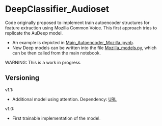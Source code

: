 # DeepClassifier_Audioset

Code originally proposed to implement train autoencoder structures for feature extraction using Mozilla Common Voice. This first approach tries to replicate the AuDeep model.
* An example is depicted in [Main_Autoencoder_Mozilla.ipynb](https://github.com/arodriguezhidalgo/DeepAutoencoder_Mozilla/blob/master/Main_Autoencoder_Mozilla.ipynb).
* New Deep models can be written into the file [Mozilla_models.py](https://github.com/arodriguezhidalgo/DeepAutoencoder_Mozilla/blob/master/Mozilla_models.py), which can be then called from the main notebook.

WARNING: This is a work in progress.

## Versioning
v1.1:
* Additional model using attention. Dependency: [URL](https://github.com/datalogue/keras-attention)

v1.0:
* First trainable implementation of the model.
